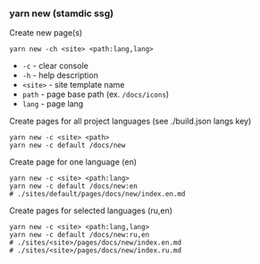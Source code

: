 ### yarn new (stamdic ssg)
Create new page(s)
```shell
yarn new -ch <site> <path:lang,lang>
```

* `-c` - clear console
* `-h` - help description
* `<site>` - site template name
* `path` - page base path (ex. `/docs/icons`)
* `lang` - page lang 

Create pages for all project languages (see ./build.json langs key)
```shell
yarn new -c <site> <path>
yarn new -c default /docs/new
```

Create page for one language (en)
```shell
yarn new -c <site> <path:lang>
yarn new -c default /docs/new:en
# ./sites/default/pages/docs/new/index.en.md
```

Create pages for selected languages (ru,en)
```shell
yarn new -c <site> <path:lang,lang>
yarn new -c default /docs/new:ru,en
# ./sites/<site>/pages/docs/new/index.en.md 
# ./sites/<site>/pages/docs/new/index.ru.md
```
